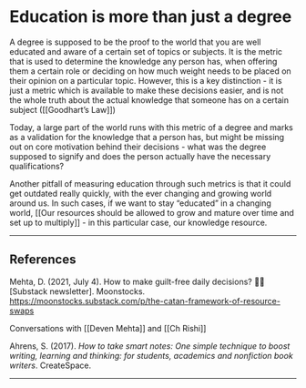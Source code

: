 # Education is more than just a degree
A degree is supposed to be the proof to the world that you are well educated and aware of a certain set of topics or subjects. It is the metric that is used to determine the knowledge any person has, when offering them a certain role or deciding on how much weight needs to be placed on their opinion on a particular topic. However, this is a key distinction - it is just a metric which is available to make these decisions easier, and is not the whole truth about the actual knowledge that someone has on a certain subject ([[Goodhart’s Law]])

Today, a large part of the world runs with this metric of a degree and marks as a validation for the knowledge that a person has, but might be missing out on core motivation behind their decisions - what was the degree supposed to signify and does the person actually have the necessary qualifications?

Another pitfall of measuring education through such metrics is that it could get outdated really quickly, with the ever changing and growing world around us. In such cases, if we want to stay “educated” in a changing world, [[Our resources should be allowed to grow and mature over time and set up to multiply]] - in this particular case, our knowledge resource.

---
## References
Mehta, D. (2021, July 4). How to make guilt-free daily decisions? 🧠💡 [Substack newsletter]. Moonstocks. https://moonstocks.substack.com/p/the-catan-framework-of-resource-swaps

Conversations with [[Deven Mehta]] and [[Ch Rishi]]

Ahrens, S. (2017). *How to take smart notes: One simple technique to boost writing, learning and thinking: for students, academics and nonfiction book writers*. CreateSpace.

---
<!-- #e #e/education-learning #e/life -->

<!-- {BearID:B4F840C1-A527-439D-9773-760C01A6C672-601-00001567959B8050} -->
